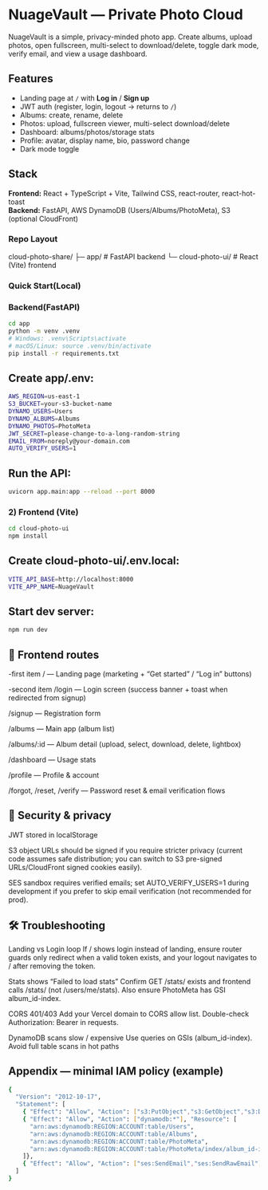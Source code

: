 # NuageVault — Private Photo Cloud

NuageVault is a simple, privacy-minded photo app. Create albums, upload photos, open fullscreen, multi-select to download/delete, toggle dark mode, verify email, and view a usage dashboard.

## Features
- Landing page at `/` with **Log in** / **Sign up**
- JWT auth (register, login, logout → returns to `/`)
- Albums: create, rename, delete
- Photos: upload, fullscreen viewer, multi-select download/delete
- Dashboard: albums/photos/storage stats
- Profile: avatar, display name, bio, password change
- Dark mode toggle

## Stack
**Frontend:** React + TypeScript + Vite, Tailwind CSS, react-router, react-hot-toast  
**Backend:** FastAPI, AWS DynamoDB (Users/Albums/PhotoMeta), S3 (optional CloudFront)

### Repo Layout

cloud-photo-share/
├─ app/              # FastAPI backend
└─ cloud-photo-ui/   # React (Vite) frontend

### Quick Start(Local)
### Backend(FastAPI)
```bash
cd app
python -m venv .venv
# Windows: .venv\Scripts\activate
# macOS/Linux: source .venv/bin/activate
pip install -r requirements.txt
```
## Create app/.env:
```bash
AWS_REGION=us-east-1
S3_BUCKET=your-s3-bucket-name
DYNAMO_USERS=Users
DYNAMO_ALBUMS=Albums
DYNAMO_PHOTOS=PhotoMeta
JWT_SECRET=please-change-to-a-long-random-string
EMAIL_FROM=noreply@your-domain.com
AUTO_VERIFY_USERS=1
```
## Run the API:
```bash
uvicorn app.main:app --reload --port 8000
```
### 2) Frontend (Vite)
```bash
cd cloud-photo-ui
npm install
```
## Create cloud-photo-ui/.env.local:
```bash
VITE_API_BASE=http://localhost:8000
VITE_APP_NAME=NuageVault
```
## Start dev server:
```bash
npm run dev
```
## 🧭 Frontend routes

-first item / — Landing page (marketing + “Get started” / “Log in” buttons)

-second item /login — Login screen (success banner + toast when redirected from signup)

/signup — Registration form

/albums — Main app (album list)

/albums/:id — Album detail (upload, select, download, delete, lightbox)

/dashboard — Usage stats

/profile — Profile & account

/forgot, /reset, /verify — Password reset & email verification flows

## 🔐 Security & privacy

JWT stored in localStorage

S3 object URLs should be signed if you require stricter privacy (current code assumes safe distribution; you can switch to S3 pre-signed URLs/CloudFront signed cookies easily).

SES sandbox requires verified emails; set AUTO_VERIFY_USERS=1 during development if you prefer to skip email verification (not recommended for prod).

## 🛠 Troubleshooting

Landing vs Login loop
If / shows login instead of landing, ensure router guards only redirect when a valid token exists, and your logout navigates to / after removing the token.

Stats shows “Failed to load stats”
Confirm GET /stats/ exists and frontend calls /stats/ (not /users/me/stats). Also ensure PhotoMeta has GSI album_id-index.

CORS 401/403
Add your Vercel domain to CORS allow list. Double-check Authorization: Bearer <token> in requests.

DynamoDB scans slow / expensive
Use queries on GSIs (album_id-index). Avoid full table scans in hot paths

## Appendix — minimal IAM policy (example)
```bash
{
  "Version": "2012-10-17",
  "Statement": [
    { "Effect": "Allow", "Action": ["s3:PutObject","s3:GetObject","s3:DeleteObject"], "Resource": "arn:aws:s3:::your-photo-bucket/*" },
    { "Effect": "Allow", "Action": ["dynamodb:*"], "Resource": [
      "arn:aws:dynamodb:REGION:ACCOUNT:table/Users",
      "arn:aws:dynamodb:REGION:ACCOUNT:table/Albums",
      "arn:aws:dynamodb:REGION:ACCOUNT:table/PhotoMeta",
      "arn:aws:dynamodb:REGION:ACCOUNT:table/PhotoMeta/index/album_id-index"
    ]},
    { "Effect": "Allow", "Action": ["ses:SendEmail","ses:SendRawEmail"], "Resource": "*" }
  ]
}
```


